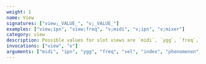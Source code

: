 ```yaml
---
weight: 1
name: View
signatures: ["view;_VALUE_", "v;_VALUE_"]
examples: ["view;ipn", "view;freq", "v;midi", "v;ipn", "v;mixer"]
category: view
description: Possible values for slot views are `midi`, `ygg`, `freq`,`ipn`, and `vel` (velocity). `hud`/`h` each reveal a heads up display with column and row numbers. Similarly, reveal or hide phenomenon with `phenomenon`/`p`. `index` is also available to reveal the slot's logical position. Change pages with `tracker`/`t`, `mixer`/`m`, and `clades`/`c` (this can also be accomplished with _tab_). View current sample bank with `bank`/`b`.
invocations: ["view", "v"]
arguments: ["midi", "ipn", "ygg", "freq", "vel", "index", "phenomenon", "p", "tracker", "t", "hud", "h", "mixer", "m", "clades", "c", "bank", "b"]
---
```

